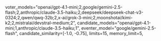 voter_models="openai/gpt-4.1-mini;2,google/gemini-2.5-flash;2,anthropic/claude-3.5-haiku;2,deepseek/deepseek-chat-v3-0324;2,qwen/qwq-32b;2,x-ai/grok-3-mini;2,moonshotai/kimi-k2;2,mistralai/devstral-medium;2",
candidate_models="openai/gpt-4.1-mini;1,anthropic/claude-3.5-haiku;1",
eventer_model="google/gemini-2.5-flash",
candidate_similarity=[-1.0, -0.75],
limits=15,
memory_limit=5,
